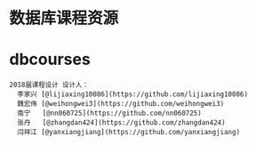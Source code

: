 # 数据库课程资源
# dbcourses

    2018届课程设计 设计人：
      李家兴 [@lijiaxing10086](https://github.com/lijiaxing10086)
      魏宏伟 [@weihongwei3](https://github.com/weihongwei3)
      南宁   [@nn060725](https://github.com/nn060725)
      张丹   [@zhangdan424](https://github.com/zhangdan424)
      闫祥江 [@yanxiangjiang](https://github.com/yanxiangjiang)

